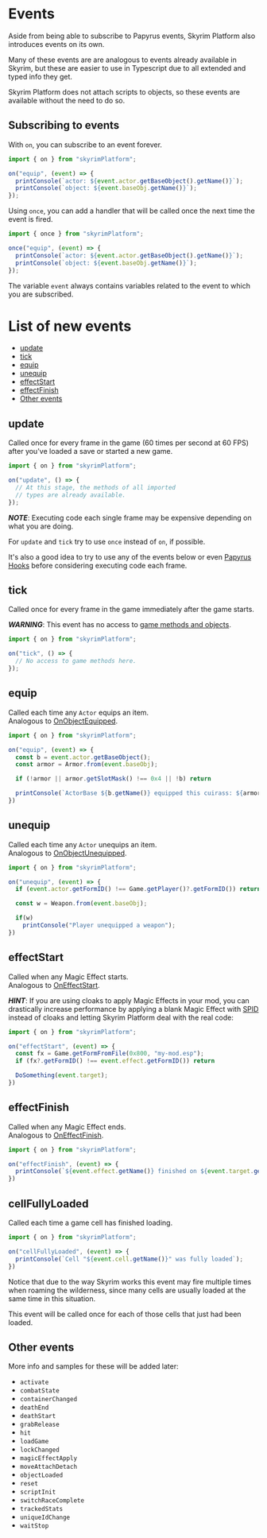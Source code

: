# Events

Aside from being able to subscribe to Papyrus events, Skyrim Platform also introduces events on its own.

Many of these events are are analogous to events already available in Skyrim, but these are easier to use in Typescript due to all extended and typed info they get.

Skyrim Platform does not attach scripts to objects, so these events are available without the need to do so.

## Subscribing to events

With `on`, you can subscribe to an event forever.

```typescript
import { on } from "skyrimPlatform";

on("equip", (event) => {
  printConsole(`actor: ${event.actor.getBaseObject().getName()}`);
  printConsole(`object: ${event.baseObj.getName()}`);
});
```

Using `once`, you can add a handler that will be called once the next time the event is fired.

```typescript
import { once } from "skyrimPlatform";

once("equip", (event) => {
  printConsole(`actor: ${event.actor.getBaseObject().getName()}`);
  printConsole(`object: ${event.baseObj.getName()}`);
});
```

The variable `event` always contains variables related to the event to which you are subscribed.

# List of new events

  - [update](#update)
  - [tick](#tick)
  - [equip](#equip)
  - [unequip](#unequip)
  - [effectStart](#effectstart)
  - [effectFinish](#effectfinish)
  - [Other events](#other-events)

 ## update

 Called once for every frame in the game (60 times per second at 60 FPS) after you've loaded a save or started a new game.

```typescript
import { on } from "skyrimPlatform";

on("update", () => {
  // At this stage, the methods of all imported
  // types are already available.
});
```

***NOTE***: Executing code each single frame may be expensive depending on what you are doing.

For `update` and `tick` try to use `once` instead of `on`, if possible.

It's also a good idea to try to use any of the events below or even [Papyrus Hooks][Events] before considering executing code each frame.

## tick

Called once for every frame in the game immediately after the game starts.

***WARNING***: This event has no access to [game methods and objects][Papyrus].

```typescript
import { on } from "skyrimPlatform";

on("tick", () => {
  // No access to game methods here.
});
```

## equip

Called each time any `Actor` equips an item.\
Analogous to [OnObjectEquipped][OnObjectEquipped].

```typescript
import { on } from "skyrimPlatform";

on("equip", (event) => {
  const b = event.actor.getBaseObject();
  const armor = Armor.from(event.baseObj);

  if (!armor || armor.getSlotMask() !== 0x4 || !b) return

  printConsole(`ActorBase ${b.getName()} equipped this cuirass: ${armor.getName()}`);
})
```

## unequip

Called each time any `Actor` unequips an item.\
Analogous to [OnObjectUnequipped][OnObjectUnequipped].

```typescript
import { on } from "skyrimPlatform";

on("unequip", (event) => {
  if (event.actor.getFormID() !== Game.getPlayer()?.getFormID()) return

  const w = Weapon.from(event.baseObj);

  if(w)
    printConsole("Player unequipped a weapon");
})
```

## effectStart

Called when any Magic Effect starts.\
Analogous to [OnEffectStart][OnEffectStart].

***HINT***: If you are using cloaks to apply Magic Effects in your mod, you can drastically increase performance by applying a blank Magic Effect with [SPID][SPID] instead of cloaks and letting Skyrim Platform deal with the real code:

```typescript
import { on } from "skyrimPlatform";

on("effectStart", (event) => {
  const fx = Game.getFormFromFile(0x800, "my-mod.esp");
  if (fx?.getFormID() !== event.effect.getFormID()) return

  DoSomething(event.target);
})
```

## effectFinish

Called when any Magic Effect ends.\
Analogous to [OnEffectFinish][OnEffectFinish].

```typescript
import { on } from "skyrimPlatform";

on("effectFinish", (event) => {
  printConsole(`${event.effect.getName()} finished on ${event.target.getName()}`);
})
```

## cellFullyLoaded

Called each time a game cell has finished loading.

```typescript
import { on } from "skyrimPlatform";

on("cellFullyLoaded", (event) => {
  printConsole(`Cell "${event.cell.getName()}" was fully loaded`);
})
```

Notice that due to the way Skyrim works this event may fire multiple times when roaming the wilderness, since many cells are usually loaded at the same time in this situation.

This event will be called once for each of those cells that just had been loaded.

## Other events

More info and samples for these will be added later:

- `activate`
- `combatState`
- `containerChanged`
- `deathEnd`
- `deathStart`
- `grabRelease`
- `hit`
- `loadGame`
- `lockChanged`
- `magicEffectApply`
- `moveAttachDetach`
- `objectLoaded`
- `reset`
- `scriptInit`
- `switchRaceComplete`
- `trackedStats`
- `uniqueIdChange`
- `waitStop`

[Events]: events.md
[Papyrus]: papyrus.md
[OnObjectEquipped]: https://www.creationkit.com/index.php?title=OnObjectEquipped_-_Actor
[OnObjectUnequipped]: https://www.creationkit.com/index.php?title=OnObjectUnequipped_-_Actor
[OnEffectStart]: https://www.creationkit.com/index.php?title=OnEffectStart_-_ActiveMagicEffect
[OnEffectFinish]: https://www.creationkit.com/index.php?title=OnEffectFinish_-_ActiveMagicEffect
[SPID]: https://www.nexusmods.com/skyrimspecialedition/mods/36869
